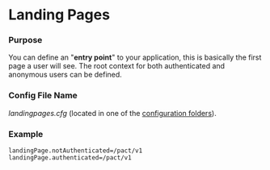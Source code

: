 # Landing Pages

### Purpose

You can define an "**entry point**" to your application, this is basically the first page a user will see. The root context for both authenticated and anonymous users can be defined.

### Config File Name

_landingpages.cfg_ \(located in one of the [configuration folders](/configuration.md)\).

### Example

```
landingPage.notAuthenticated=/pact/v1
landingPage.authenticated=/pact/v1
```



